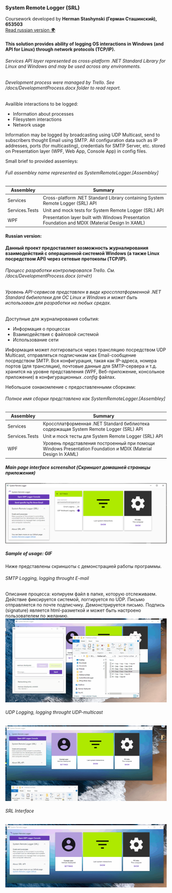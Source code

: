 ### System Remote Logger (SRL)
Coursework developed by **Herman Stashynski (Герман Сташинский), 653503**  
[Read russian version 🌍](#Russian-version)

#### This solution provides ability of logging OS interactions in Windows (and API for Linux) through network protocols (TCP/IP). 
###### Services API layer represented as cross-platform .NET Standard Library for Linux and Windows and may be used across any environments.

###### Development process were managed by Trello. See /docs/DevelopmentProcess.docx folder to read report.

Availible interactions to be logged:
* Information about processes
* Filesystem interactions
* Network usage

Information may be logged by broadcasting using UDP Multicast, send to subscribers thought Email using SMTP. All configuration data such as IP addresses, ports (for multicasting), credentials for SMTP Server, etc. stored on Presentation layer (WPF, Web App, Console App) in config files.

Small brief to provided assemleys:
###### *Full assembley name represented as SystemRemoteLogger.[Assembley]*

| Assembley | Summary |
| ------ | ------ | 
| Services | Cross-platform .NET Standard Library containing System Remote Logger (SRL) API |
| Services.Tests | Unit and mock tests for System Remote Logger (SRL) API | 
| WPF | Presentation layer built with Windows Presentation Foundation and MDIX (Material Design In XAML)|

#### Russian version:
#### Данный проект предоставляет возможность журналирования взаимодействий с операционной системой Windows (а также Linux посредством API) через сетевые протоколы (TCP/IP).

###### Процесс разработки контролировался Trello. См. /docs/DevelopmentProcess.docx (отчёт)

###### Уровень API-сервисов представлен в виде кроссплатформенной .NET Standard бибилотеки для ОС Linux и Windows и может быть использован для разработки на любых средах.

Доступные для журналирования события:
* Информация о процессах
* Взаимодействия с файловой системой
* Использование сети

Информация может логгироваться через трансляцию посредством UDP Multicast, отправляться подписчикам как Email-сообщение посредством SMTP. Вся конфигурация, такая как IP-адреса, номера портов (для трансляции), почтовые данные для SMTP-сервера и т.д. хранится на уровне представления (WPF, Веб-приложение, консольное приложение) в конфигурационных *.config* файлах.

Небольшое ознакомление с предоставленными сборками:
###### *Полное имя сборки представлено как SystemRemoteLogger.[Assembley]*

| Assembley | Summary |
| ------ | ------ | 
| Services | Кроссплатформенная .NET Standard библиотека содержащая System Remote Logger (SRL) API |
| Services.Tests | Unit и mock тесты для System Remote Logger (SRL) API | 
| WPF | Уровень представления построенный при помощи Windows Presentation Foundation и MDIX (Material Design In XAML)|

##### Main page interface screenshot (Скриншот домашней страницы приложения)
![](https://github.com/stashinskii/BSUIR.SystemRemoteLogger/blob/master/docs/mainScreenPreview.png?raw=true)

##### Sample of usage: GIF

Ниже представлены скриншоты с демонстрацией работы программы.

###### SMTP Logging, logging throught E-mail
Описание процесса: копируем файл в папке, которую отслеживаем. Действие фиксируется системой, логгируется по UDP. Письмо отправляется по почте подписчику. Демонстрируется письмо. Подпись (signature) является html-разметкой и может быть настроено пользователем по желанию. 
![](https://raw.githubusercontent.com/stashinskii/BSUIR.SystemRemoteLogger/master/docs/mail-smtp.gif)

###### UDP Logging, logging throught UDP-multicast
![](https://raw.githubusercontent.com/stashinskii/BSUIR.SystemRemoteLogger/master/docs/udp.gif)

###### SRL Interface
![](https://raw.githubusercontent.com/stashinskii/BSUIR.SystemRemoteLogger/master/docs/animations.gif)

